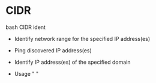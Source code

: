 # CIDR
bash CIDR ident 


- Identify network range for the specified IP address(es)
- Ping discovered IP address(es)
- Identify IP address(es) of the specified domain

- Usage "<name of the script> <domain>"

